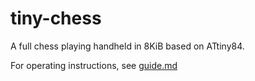 # tiny-chess
A full chess playing handheld in 8KiB based on ATtiny84.

For operating instructions, see [guide.md](guide.md)
